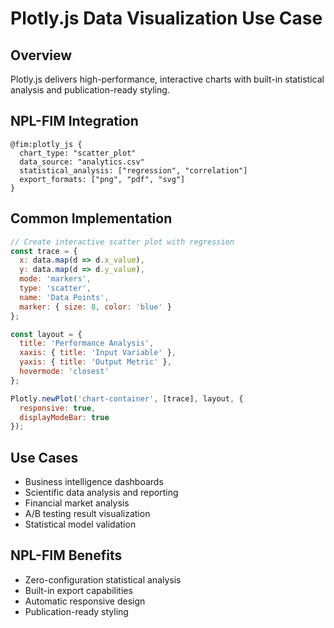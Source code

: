 # Plotly.js Data Visualization Use Case

## Overview
Plotly.js delivers high-performance, interactive charts with built-in statistical analysis and publication-ready styling.

## NPL-FIM Integration
```npl
@fim:plotly_js {
  chart_type: "scatter_plot"
  data_source: "analytics.csv"
  statistical_analysis: ["regression", "correlation"]
  export_formats: ["png", "pdf", "svg"]
}
```

## Common Implementation
```javascript
// Create interactive scatter plot with regression
const trace = {
  x: data.map(d => d.x_value),
  y: data.map(d => d.y_value),
  mode: 'markers',
  type: 'scatter',
  name: 'Data Points',
  marker: { size: 8, color: 'blue' }
};

const layout = {
  title: 'Performance Analysis',
  xaxis: { title: 'Input Variable' },
  yaxis: { title: 'Output Metric' },
  hovermode: 'closest'
};

Plotly.newPlot('chart-container', [trace], layout, {
  responsive: true,
  displayModeBar: true
});
```

## Use Cases
- Business intelligence dashboards
- Scientific data analysis and reporting
- Financial market analysis
- A/B testing result visualization
- Statistical model validation

## NPL-FIM Benefits
- Zero-configuration statistical analysis
- Built-in export capabilities
- Automatic responsive design
- Publication-ready styling